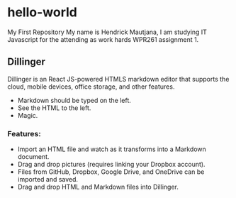 # hello-world
My First Repository
My name is Hendrick Mautjana, I am studying IT Javascript for the attending as work hards WPR261 assignment 1.

## Dillinger 
Dillinger is an React JS-powered HTMLS markdown editor that supports the cloud, mobile devices, office storage, and other features.

- Markdown should be typed on the left.
- See the HTML to the left.
- Magic.

### Features:
- Import an HTML file and watch as it transforms into a Markdown document.
- Drag and drop pictures (requires linking your Dropbox account).
- Files from GitHub, Dropbox, Google Drive, and OneDrive can be imported and saved.
- Drag and drop HTML and Markdown files into Dillinger.

